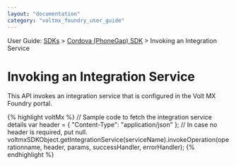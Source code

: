 ```yaml
---
layout: "documentation"
category: "voltmx_foundry_user_guide"
---
```

                             

User Guide: [SDKs](../Foundry_SDKs.html) > [Cordova (PhoneGap) SDK](Installing_PhoneGap_SDK.html) > Invoking an Integration Service

Invoking an Integration Service
===============================

This API invokes an integration service that is configured in the Volt MX Foundry portal.

{% highlight voltMx %} // Sample code to fetch the integration service details
var header = {
    "Content-Type": "application/json"
}; // In case no header is required, put null.
voltmxSDKObject.getIntegrationService(serviceName).invokeOperation(operationname, header, params,
    successHandler, errorHandler);
{% endhighlight %}
